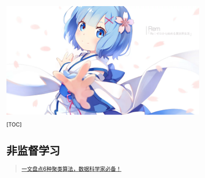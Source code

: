 ![异世界.png](./res/other/异世界蕾姆_1.png)

[TOC]

# 非监督学习

> [一文盘点6种聚类算法，数据科学家必备！](https://www.jianshu.com/p/1bebb2294bce)
